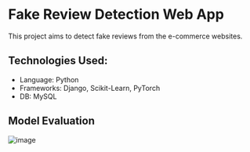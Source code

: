 # Fake Review Detection Web App
This project aims to detect fake reviews from the e-commerce websites.

## Technologies Used:
- Language: Python
- Frameworks: Django, Scikit-Learn, PyTorch
- DB: MySQL

## Model Evaluation
![image](https://github.com/ninjasneural/fake_review_predict/assets/147102936/f00011a8-de0b-4918-b418-505cc639ad6a)
